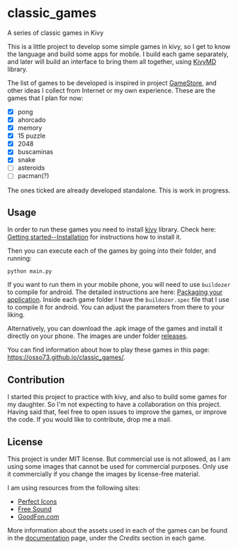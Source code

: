 # classic_games
A series of classic games in Kivy

This is a little project to develop some simple games in kivy, so I get to know the language and build some apps for mobile. I build each game separately, and later will build an interface to bring them all together, using [KivyMD](https://github.com/kivymd/KivyMD) library.

The list of games to be developed is inspired in project [GameStore](https://github.com/neo-mashiro/GameStore), and other ideas I collect from Internet or my own experience. These are the games that I plan for now:

- [x] pong
- [x] ahorcado
- [x] memory
- [x] 15 puzzle
- [x] 2048
- [x] buscaminas
- [x] snake
- [ ] asteroids
- [ ] pacman(?)

The ones ticked are already developed standalone. This is work in progress.

## Usage

In order to run these games you need to install [kivy](https://kivy.org/#home) library. Check here: [Getting started--Installation](https://kivy.org/doc/stable/gettingstarted/installation.html) for instructions how to install it.

Then you can execute each of the games by going into their folder, and running:

```
python main.py
```

If you want to run them in your mobile phone, you will need to use `buildozer` to compile for android. The detailed instructions are here: [Packaging your application](https://kivy.org/doc/stable/guide/packaging.html). Inside each game folder I have the `buildozer.spec` file that I use to compile it for android. You can adjust the parameters from there to your liking.

Alternatively, you can download the .apk image of the games and install it directly on your phone. The images are under folder [releases](https://github.com/osso73/classic_games/tree/main/releases).

You can find information about how to play these games in this page: https://osso73.github.io/classic_games/.


## Contribution

I started this project to practice with kivy, and also to build some games for my daughter. So I'm not expecting to have a collaboration on this project. Having said that, feel free to open issues to improve the games, or improve the code. If you would like to contribute, drop me a mail.



## License

This project is under MIT license. But commercial use is not allowed, as I am using some images that cannot be used for commercial purposes. Only use it commercially if you change the images by license-free material.

I am using resources from the following sites:

- [Perfect Icons](http://www.perfect-icons.com/index.htm)
- [Free Sound](https://freesound.org/)
- [GoodFon.com](https://www.goodfon.com/)

More information about the assets used in each of the games can be found in the [documentation](https://osso73.github.io/classic_games/) page, under the _Credits_ section in each game.
